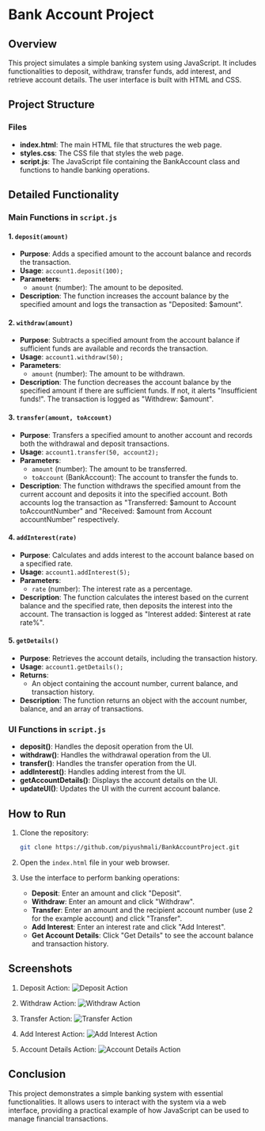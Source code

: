 # Bank Account Project

## Overview
This project simulates a simple banking system using JavaScript. It includes functionalities to deposit, withdraw, transfer funds, add interest, and retrieve account details. The user interface is built with HTML and CSS.

## Project Structure

### Files
- **index.html**: The main HTML file that structures the web page.
- **styles.css**: The CSS file that styles the web page.
- **script.js**: The JavaScript file containing the BankAccount class and functions to handle banking operations.

## Detailed Functionality

### Main Functions in `script.js`

#### 1. `deposit(amount)`
- **Purpose**: Adds a specified amount to the account balance and records the transaction.
- **Usage**: `account1.deposit(100);`
- **Parameters**: 
  - `amount` (number): The amount to be deposited.
- **Description**: The function increases the account balance by the specified amount and logs the transaction as "Deposited: $amount".

#### 2. `withdraw(amount)`
- **Purpose**: Subtracts a specified amount from the account balance if sufficient funds are available and records the transaction.
- **Usage**: `account1.withdraw(50);`
- **Parameters**: 
  - `amount` (number): The amount to be withdrawn.
- **Description**: The function decreases the account balance by the specified amount if there are sufficient funds. If not, it alerts "Insufficient funds!". The transaction is logged as "Withdrew: $amount".

#### 3. `transfer(amount, toAccount)`
- **Purpose**: Transfers a specified amount to another account and records both the withdrawal and deposit transactions.
- **Usage**: `account1.transfer(50, account2);`
- **Parameters**: 
  - `amount` (number): The amount to be transferred.
  - `toAccount` (BankAccount): The account to transfer the funds to.
- **Description**: The function withdraws the specified amount from the current account and deposits it into the specified account. Both accounts log the transaction as "Transferred: $amount to Account toAccountNumber" and "Received: $amount from Account accountNumber" respectively.

#### 4. `addInterest(rate)`
- **Purpose**: Calculates and adds interest to the account balance based on a specified rate.
- **Usage**: `account1.addInterest(5);`
- **Parameters**: 
  - `rate` (number): The interest rate as a percentage.
- **Description**: The function calculates the interest based on the current balance and the specified rate, then deposits the interest into the account. The transaction is logged as "Interest added: $interest at rate rate%".

#### 5. `getDetails()`
- **Purpose**: Retrieves the account details, including the transaction history.
- **Usage**: `account1.getDetails();`
- **Returns**: 
  - An object containing the account number, current balance, and transaction history.
- **Description**: The function returns an object with the account number, balance, and an array of transactions.

### UI Functions in `script.js`

- **deposit()**: Handles the deposit operation from the UI.
- **withdraw()**: Handles the withdrawal operation from the UI.
- **transfer()**: Handles the transfer operation from the UI.
- **addInterest()**: Handles adding interest from the UI.
- **getAccountDetails()**: Displays the account details on the UI.
- **updateUI()**: Updates the UI with the current account balance.

## How to Run

1. Clone the repository:
   ```bash
   git clone https://github.com/piyushmali/BankAccountProject.git
   ```

2. Open the `index.html` file in your web browser.

3. Use the interface to perform banking operations:
   - **Deposit**: Enter an amount and click "Deposit".
   - **Withdraw**: Enter an amount and click "Withdraw".
   - **Transfer**: Enter an amount and the recipient account number (use 2 for the example account) and click "Transfer".
   - **Add Interest**: Enter an interest rate and click "Add Interest".
   - **Get Account Details**: Click "Get Details" to see the account balance and transaction history.

## Screenshots

1. Deposit Action:
   ![Deposit Action](Screenshots/1.png)

2. Withdraw Action:
   ![Withdraw Action](Screenshots/2.png)

3. Transfer Action:
   ![Transfer Action](Screenshots/3.png)

4. Add Interest Action:
   ![Add Interest Action](Screenshots/4.png)

5. Account Details Action:
   ![Account Details Action](Screenshots/5.png)


## Conclusion
This project demonstrates a simple banking system with essential functionalities. It allows users to interact with the system via a web interface, providing a practical example of how JavaScript can be used to manage financial transactions.
